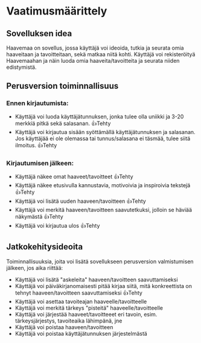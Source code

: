 # Vaatimusmäärittely

## Sovelluksen idea
Haavemaa on sovellus, jossa käyttäjä voi ideoida, tutkia ja seurata omia haaveitaan ja tavoitteitaan, sekä matkaa niitä kohti. Käyttäjä voi rekisteröityä Haavemaahan ja näin luoda omia haaveita/tavoitteita ja seurata niiden edistymistä.

## Perusversion toiminnallisuus
### Ennen kirjautumista:
- Käyttäjä voi luoda käyttäjätunnuksen, jonka tulee olla uniikki ja 3-20 merkkiä pitkä sekä salasanan. 👍Tehty
- Käyttäjä voi kirjautua sisään syöttämällä käyttäjätunnuksen ja salasanan. Jos käyttäjää ei ole olemassa tai tunnus/salasana ei täsmää, tulee siitä ilmoitus. 👍Tehty
### Kirjautumisen jälkeen:
- Käyttäjä näkee omat haaveet/tavoitteet 👍Tehty
- Käyttäjä näkee etusivulla kannustavia, motivoivia ja inspiroivia tekstejä 👍Tehty
- Käyttäjä voi lisätä uuden haaveen/tavoitteen 👍Tehty
- Käyttäjä voi merkitä haaveen/tavoitteen saavutetkuksi, jolloin se häviää näkymästä 👍Tehty
- Käyttäjä voi kirjautua ulos 👍Tehty

## Jatkokehitysideoita
Toiminnallisuuksia, joita voi lisätä sovellukseen perusversion valmistumisen jälkeen, jos aika riittää:
- Käyttäjä voi lisätä "askeleita" haaveen/tavoitteen saavuttamiseksi
- Käyttäjä voi päiväkirjanomaisesti pitää kirjaa siitä, mitä konkreettista on tehnyt haaveen/tavoitteen saavuttamiseksi 👍Tehty
- Käyttäjä voi asettaa tavoiteajan haaveelle/tavoitteelle
- Käyttäjä voi merkitä tärkeys "pisteitä" haaveelle/tavoitteelle
- Käyttäjä voi järjestää haaveet/tavoitteeet eri tavoin, esim. tärkeysjärjestys, tavoiteaika lähimpänä, jne
- Käyttäjä voi poistaa haaveen/tavoitteen
- Käyttäjä voi poistaa käyttäjätunnuksen järjestelmästä
